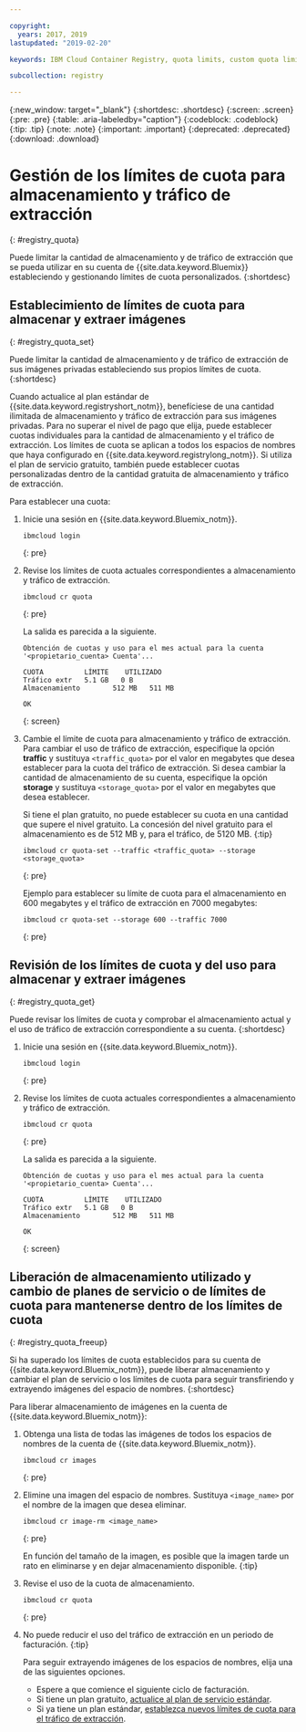 ```yaml
---

copyright:
  years: 2017, 2019
lastupdated: "2019-02-20"

keywords: IBM Cloud Container Registry, quota limits, custom quota limits, pull traffic

subcollection: registry

---
```


{:new_window: target="_blank"}
{:shortdesc: .shortdesc}
{:screen: .screen}
{:pre: .pre}
{:table: .aria-labeledby="caption"}
{:codeblock: .codeblock}
{:tip: .tip}
{:note: .note}
{:important: .important}
{:deprecated: .deprecated}
{:download: .download}

# Gestión de los límites de cuota para almacenamiento y tráfico de extracción
{: #registry_quota}

Puede limitar la cantidad de almacenamiento y de tráfico de extracción que se pueda utilizar en su cuenta de {{site.data.keyword.Bluemix}} estableciendo y gestionando límites de cuota personalizados.
{:shortdesc}

## Establecimiento de límites de cuota para almacenar y extraer imágenes
{: #registry_quota_set}

Puede limitar la cantidad de almacenamiento y de tráfico de extracción de sus imágenes privadas estableciendo sus propios límites de cuota.
{:shortdesc}

Cuando actualice al plan estándar de {{site.data.keyword.registryshort_notm}},
benefíciese de una cantidad ilimitada de almacenamiento y tráfico de extracción para sus imágenes privadas. Para no superar el nivel de pago que elija, puede establecer cuotas individuales para la cantidad de almacenamiento y el tráfico de extracción. Los límites de cuota se aplican a todos los espacios de nombres que haya configurado en {{site.data.keyword.registrylong_notm}}. Si utiliza el plan de servicio gratuito, también puede establecer cuotas personalizadas dentro de la cantidad gratuita de almacenamiento y tráfico de extracción.

Para establecer una cuota:

1. Inicie una sesión en {{site.data.keyword.Bluemix_notm}}.

    ```
    ibmcloud login
    ```
    {: pre}

2. Revise los límites de cuota actuales correspondientes a almacenamiento y tráfico de extracción.

    ```
    ibmcloud cr quota
    ```
    {: pre}

    La salida es parecida a la siguiente.

    ```
    Obtención de cuotas y uso para el mes actual para la cuenta '<propietario_cuenta> Cuenta'...

    CUOTA          LÍMITE    UTILIZADO
    Tráfico extr   5.1 GB   0 B
    Almacenamiento        512 MB   511 MB

    OK
    ```
    {: screen}

3. Cambie el límite de cuota para almacenamiento y tráfico de extracción. Para cambiar el uso de tráfico de extracción, especifique la opción **traffic** y sustituya `<traffic_quota>` por el valor en megabytes que desea establecer para la cuota del tráfico de extracción. Si desea cambiar la cantidad de almacenamiento de su cuenta, especifique la opción **storage** y sustituya `<storage_quota>` por el valor en megabytes que desea establecer.

    Si tiene el plan gratuito, no puede establecer su cuota en una cantidad que supere el nivel gratuito. La concesión del nivel gratuito para el almacenamiento es de 512 MB y, para el tráfico, de 5120 MB.
    {:tip}

    ```
    ibmcloud cr quota-set --traffic <traffic_quota> --storage <storage_quota>
    ```
    {: pre}

    Ejemplo para establecer su límite de cuota para el almacenamiento en 600 megabytes y el tráfico de extracción en 7000 megabytes:

    ```
    ibmcloud cr quota-set --storage 600 --traffic 7000
    ```
    {: pre}

## Revisión de los límites de cuota y del uso para almacenar y extraer imágenes
{: #registry_quota_get}

Puede revisar los límites de cuota y comprobar el almacenamiento actual y el uso de tráfico de extracción correspondiente a su cuenta.
{:shortdesc}

1. Inicie una sesión en {{site.data.keyword.Bluemix_notm}}.

    ```
    ibmcloud login
    ```
    {: pre}

2. Revise los límites de cuota actuales correspondientes a almacenamiento y tráfico de extracción.

    ```
    ibmcloud cr quota
    ```
    {: pre}

    La salida es parecida a la siguiente.

    ```
    Obtención de cuotas y uso para el mes actual para la cuenta '<propietario_cuenta> Cuenta'...

    CUOTA          LÍMITE    UTILIZADO
    Tráfico extr   5.1 GB   0 B
    Almacenamiento        512 MB   511 MB

    OK
    ```
    {: screen}

## Liberación de almacenamiento utilizado y cambio de planes de servicio o de límites de cuota para mantenerse dentro de los límites de cuota
{: #registry_quota_freeup}

Si ha superado los límites de cuota establecidos para su cuenta de {{site.data.keyword.Bluemix_notm}}, puede liberar almacenamiento y cambiar el plan de servicio o los límites de cuota para seguir transfiriendo y extrayendo imágenes del espacio de nombres.
{:shortdesc}

Para liberar almacenamiento de imágenes en la cuenta de {{site.data.keyword.Bluemix_notm}}:

1. Obtenga una lista de todas las imágenes de todos los espacios de nombres de la cuenta de {{site.data.keyword.Bluemix_notm}}.

    ```
    ibmcloud cr images
    ```
    {: pre}

2. Elimine una imagen del espacio de nombres. Sustituya `<image_name>` por el nombre de la imagen que desea eliminar.

    ```
    ibmcloud cr image-rm <image_name>
    ```
    {: pre}

    En función del tamaño de la imagen, es posible que la imagen tarde un rato en eliminarse y en dejar almacenamiento disponible.
    {:tip}

3. Revise el uso de la cuota de almacenamiento.

    ```
    ibmcloud cr quota
    ```
    {: pre}

4. No puede reducir el uso del tráfico de extracción en un periodo de facturación.
   {:tip}

    Para seguir extrayendo imágenes de los espacios de nombres, elija una de las siguientes opciones.

    - Espere a que comience el siguiente ciclo de facturación.
    - Si tiene un plan gratuito, [actualice al plan de servicio estándar](/docs/services/Registry/registry_overview.html#registry_plan_upgrade).
    - Si ya tiene un plan estándar, [establezca nuevos límites de cuota para el tráfico de extracción](#registry_quota_set).
